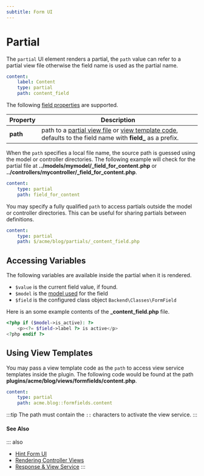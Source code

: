 ```yaml
---
subtitle: Form UI
---
```

# Partial

The `partial` UI element renders a partial, the `path` value can refer to a partial view file otherwise the field name is used as the partial name.

```yaml
content:
    label: Content
    type: partial
    path: content_field
```

The following [field properties](../form-fields.md) are supported.

Property | Description
------------- | -------------
**path** | path to a [partial view file](../../extend/system/views.md) or [view template code](../../extend/services/response-view.md), defaults to the field name with **field_** as a prefix.

When the `path` specifies a local file name, the source path is guessed using the model or controller directories. The following example will check for the partial file at **../models/mymodel/_field_for_content.php** or **../controllers/mycontroller/_field_for_content.php**.

```yaml
content:
    type: partial
    path: field_for_content
```

You may specify a fully qualified `path` to access partials outside the model or controller directories. This can be useful for sharing partials between definitions.

```yaml
content:
    type: partial
    path: $/acme/blog/partials/_content_field.php
```

## Accessing Variables

The following variables are available inside the partial when it is rendered.

- `$value` is the current field value, if found.
- `$model` is the [model used](../../extend/system/models.md) for the field
- `$field` is the configured class object `Backend\Classes\FormField`

Here is an some example contents of the **_content_field.php** file.

```php
<?php if ($model->is_active): ?>
    <p><?= $field->label ?> is active</p>
<?php endif ?>
```

## Using View Templates

You may pass a view template code as the `path` to access view service templates inside the plugin. The following code would be found at the path **plugins/acme/blog/views/formfields/content.php**.

```yaml
content:
    type: partial
    path: acme.blog::formfields.content
```

:::tip
The path must contain the `::` characters to activate the view service.
:::

#### See Also

::: also
* [Hint Form UI](./ui-hint.md)
* [Rendering Controller Views](../../extend/system/views.md)
* [Response & View Service](../../extend/services/response-view.md)
:::
